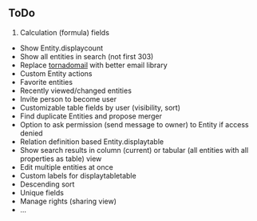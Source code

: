 ## ToDo

1. Calculation (formula) fields
* Show Entity.displaycount
* Show all entities in search (not first 303)
* Replace [tornadomail](https://github.com/equeny/tornadomail) with better email library
* Custom Entity actions
* Favorite entities
* Recently viewed/changed entities
* Invite person to become user
* Customizable table fields by user (visibility, sort)
* Find duplicate Entities and propose merger
* Option to ask permission (send message to owner) to Entity if access denied
* Relation definition based Entity.displaytable
* Show search results in column (current) or tabular (all entities with all properties as table) view
* Edit multiple entities at once
* Custom labels for displaytabletable
* Descending sort
* Unique fields
* Manage rights (sharing view)
* ...

